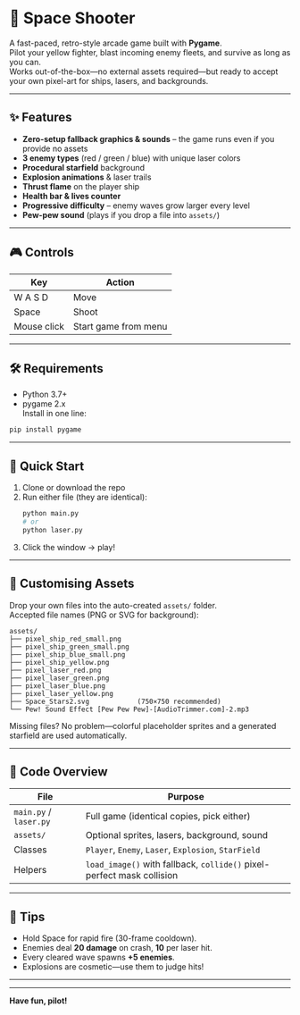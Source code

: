 # 🚀 Space Shooter

A fast-paced, retro-style arcade game built with **Pygame**.  
Pilot your yellow fighter, blast incoming enemy fleets, and survive as long as you can.  
Works out-of-the-box—no external assets required—but ready to accept your own pixel-art for ships, lasers, and backgrounds.

---

## ✨ Features
- **Zero-setup fallback graphics & sounds** – the game runs even if you provide no assets  
- **3 enemy types** (red / green / blue) with unique laser colors  
- **Procedural starfield** background  
- **Explosion animations** & laser trails  
- **Thrust flame** on the player ship  
- **Health bar & lives counter**  
- **Progressive difficulty** – enemy waves grow larger every level  
- **Pew-pew sound** (plays if you drop a file into `assets/`)

---

## 🎮 Controls
| Key | Action |
|-----|--------|
| W A S D | Move |
| Space | Shoot |
| Mouse click | Start game from menu |

---

## 🛠️ Requirements
- Python 3.7+
- pygame 2.x  
Install in one line:
```bash
pip install pygame
```

---

## 🚀 Quick Start
1. Clone or download the repo  
2. Run either file (they are identical):
   ```bash
   python main.py
   # or
   python laser.py
   ```
3. Click the window → play!

---

## 🎨 Customising Assets
Drop your own files into the auto-created `assets/` folder.  
Accepted file names (PNG or SVG for background):

```
assets/
├── pixel_ship_red_small.png
├── pixel_ship_green_small.png
├── pixel_ship_blue_small.png
├── pixel_ship_yellow.png
├── pixel_laser_red.png
├── pixel_laser_green.png
├── pixel_laser_blue.png
├── pixel_laser_yellow.png
├── Space_Stars2.svg            (750×750 recommended)
└── Pew! Sound Effect [Pew Pew Pew]-[AudioTrimmer.com]-2.mp3
```

Missing files? No problem—colorful placeholder sprites and a generated starfield are used automatically.

---

## 🧱 Code Overview
| File | Purpose |
|------|---------|
| `main.py` / `laser.py` | Full game (identical copies, pick either) |
| `assets/` | Optional sprites, lasers, background, sound |
| Classes | `Player`, `Enemy`, `Laser`, `Explosion`, `StarField` |
| Helpers | `load_image()` with fallback, `collide()` pixel-perfect mask collision |

---

## 🎯 Tips
- Hold Space for rapid fire (30-frame cooldown).  
- Enemies deal **20 damage** on crash, **10** per laser hit.  
- Every cleared wave spawns **+5 enemies**.  
- Explosions are cosmetic—use them to judge hits!

---


---

**Have fun, pilot!**
